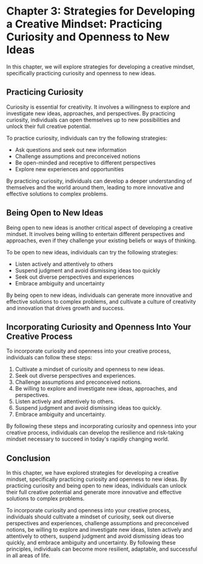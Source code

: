 Chapter 3: Strategies for Developing a Creative Mindset: Practicing Curiosity and Openness to New Ideas
=======================================================================================================

In this chapter, we will explore strategies for developing a creative mindset, specifically practicing curiosity and openness to new ideas.

Practicing Curiosity
--------------------

Curiosity is essential for creativity. It involves a willingness to explore and investigate new ideas, approaches, and perspectives. By practicing curiosity, individuals can open themselves up to new possibilities and unlock their full creative potential.

To practice curiosity, individuals can try the following strategies:

* Ask questions and seek out new information
* Challenge assumptions and preconceived notions
* Be open-minded and receptive to different perspectives
* Explore new experiences and opportunities

By practicing curiosity, individuals can develop a deeper understanding of themselves and the world around them, leading to more innovative and effective solutions to complex problems.

Being Open to New Ideas
-----------------------

Being open to new ideas is another critical aspect of developing a creative mindset. It involves being willing to entertain different perspectives and approaches, even if they challenge your existing beliefs or ways of thinking.

To be open to new ideas, individuals can try the following strategies:

* Listen actively and attentively to others
* Suspend judgment and avoid dismissing ideas too quickly
* Seek out diverse perspectives and experiences
* Embrace ambiguity and uncertainty

By being open to new ideas, individuals can generate more innovative and effective solutions to complex problems, and cultivate a culture of creativity and innovation that drives growth and success.

Incorporating Curiosity and Openness Into Your Creative Process
---------------------------------------------------------------

To incorporate curiosity and openness into your creative process, individuals can follow these steps:

1. Cultivate a mindset of curiosity and openness to new ideas.
2. Seek out diverse perspectives and experiences.
3. Challenge assumptions and preconceived notions.
4. Be willing to explore and investigate new ideas, approaches, and perspectives.
5. Listen actively and attentively to others.
6. Suspend judgment and avoid dismissing ideas too quickly.
7. Embrace ambiguity and uncertainty.

By following these steps and incorporating curiosity and openness into your creative process, individuals can develop the resilience and risk-taking mindset necessary to succeed in today's rapidly changing world.

Conclusion
----------

In this chapter, we have explored strategies for developing a creative mindset, specifically practicing curiosity and openness to new ideas. By practicing curiosity and being open to new ideas, individuals can unlock their full creative potential and generate more innovative and effective solutions to complex problems.

To incorporate curiosity and openness into your creative process, individuals should cultivate a mindset of curiosity, seek out diverse perspectives and experiences, challenge assumptions and preconceived notions, be willing to explore and investigate new ideas, listen actively and attentively to others, suspend judgment and avoid dismissing ideas too quickly, and embrace ambiguity and uncertainty. By following these principles, individuals can become more resilient, adaptable, and successful in all areas of life.
